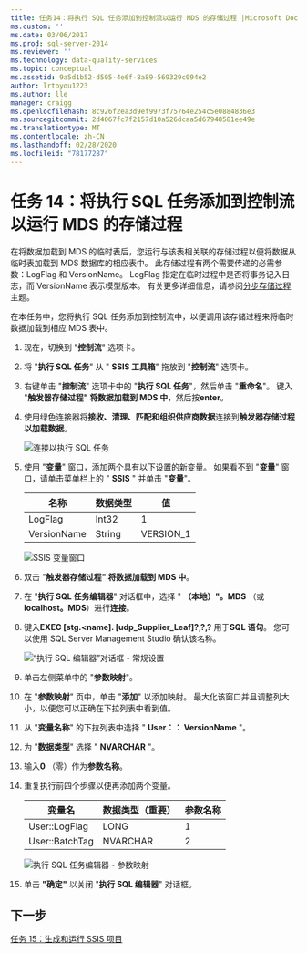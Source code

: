 ```yaml
---
title: 任务14：将执行 SQL 任务添加到控制流以运行 MDS 的存储过程 |Microsoft Docs
ms.custom: ''
ms.date: 03/06/2017
ms.prod: sql-server-2014
ms.reviewer: ''
ms.technology: data-quality-services
ms.topic: conceptual
ms.assetid: 9a5d1b52-d505-4e6f-8a89-569329c094e2
author: lrtoyou1223
ms.author: lle
manager: craigg
ms.openlocfilehash: 8c926f2ea3d9ef9973f75764e254c5e0884836e3
ms.sourcegitcommit: 2d4067fc7f2157d10a526dcaa5d67948581ee49e
ms.translationtype: MT
ms.contentlocale: zh-CN
ms.lasthandoff: 02/28/2020
ms.locfileid: "78177287"
---
```

# <a name="task-14-adding-execute-sql-task-to-control-flow-to-run-the-stored-procedure-for-mds"></a>任务 14：将执行 SQL 任务添加到控制流以运行 MDS 的存储过程
  在将数据加载到 MDS 的临时表后，您运行与该表相关联的存储过程以便将数据从临时表加载到 MDS 数据库的相应表中。 此存储过程有两个需要传递的必需参数：LogFlag 和 VersionName。 LogFlag 指定在临时过程中是否将事务记入日志，而 VersionName 表示模型版本。 有关更多详细信息，请参阅[分步存储过程](https://msdn.microsoft.com/library/hh231028.aspx)主题。

 在本任务中，您将执行 SQL 任务添加到控制流中，以便调用该存储过程来将临时数据加载到相应 MDS 表中。

1.  现在，切换到 "**控制流**" 选项卡。

2.  将 "**执行 SQL 任务**" 从 " **SSIS 工具箱**" 拖放到 "**控制流**" 选项卡。

3.  右键单击 "**控制流**" 选项卡中的 "**执行 SQL 任务**"，然后单击 "**重命名**"。 键入 "**触发器存储过程" 将数据加载到 MDS 中**，然后按**enter**。

4.  使用绿色连接器将**接收、清理、匹配和组织供应商数据**连接到**触发器存储过程以加载数据**。

     ![连接以执行 SQL 任务](../../2014/tutorials/media/et-addingesqltasktocftorunthespformds-01.jpg "连接以执行 SQL 任务")

5.  使用 "**变量**" 窗口，添加两个具有以下设置的新变量。 如果看不到 "**变量**" 窗口，请单击菜单栏上的 " **SSIS** " 并单击 "**变量**"。

    |名称|数据类型|值|
    |----------|---------------|-----------|
    |LogFlag|Int32|1|
    |VersionName|String|VERSION_1|

     ![SSIS 变量窗口](../../2014/tutorials/media/et-addingesqltasktocftorunthespformds-02.jpg "SSIS 变量窗口")

6.  双击 "**触发器存储过程" 将数据加载到 MDS 中**。

7.  在 "**执行 SQL 任务编辑器**" 对话框中，选择 " **（本地）"。MDS** （或**localhost。MDS**）进行**连接**。

8.  键入**EXEC [stg.<name]. [udp_Supplier_Leaf]?,?,?** 用于**SQL 语句**。 您可以使用 SQL Server Management Studio 确认该名称。

     ![“执行 SQL 编辑器”对话框 - 常规设置](../../2014/tutorials/media/et-addingesqltasktocftorunthespformds-03.jpg "“执行 SQL 编辑器”对话框 - 常规设置")

9. 单击左侧菜单中的 "**参数映射**"。

10. 在 "**参数映射**" 页中，单击 "**添加**" 以添加映射。 最大化该窗口并且调整列大小，以便您可以正确在下拉列表中看到值。

11. 从 "**变量名称**" 的下拉列表中选择 " **User：： VersionName** "。

12. 为 "**数据类型**" 选择 " **NVARCHAR** "。

13. 输入**0** （零）作为**参数名称**。

14. 重复执行前四个步骤以便再添加两个变量。

    |变量名|数据类型（重要）|参数名称|
    |-------------------|-----------------------------|--------------------|
    |User::LogFlag|LONG|1|
    |User::BatchTag|NVARCHAR|2|

     ![执行 SQL 任务编辑器 - 参数映射](../../2014/tutorials/media/et-addingesqltasktocftorunthespformds-04.jpg "执行 SQL 任务编辑器 - 参数映射")

15. 单击 **"确定"** 以关闭 "**执行 SQL 编辑器**" 对话框。

## <a name="next-step"></a>下一步
 [任务 15：生成和运行 SSIS 项目](../../2014/tutorials/task-15-building-and-running-the-ssis-project.md)


